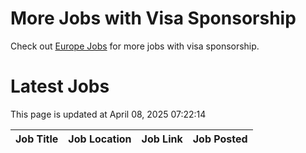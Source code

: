 # More Jobs with Visa Sponsorship

Check out [Europe Jobs](https://github.com/sureshparimi/europejobs#latest-jobs) for more jobs with visa sponsorship.

# Latest Jobs

This page is updated at April 08, 2025 07:22:14

| Job Title | Job Location | Job Link | Job Posted |
| --- | --- | --- | --- |
